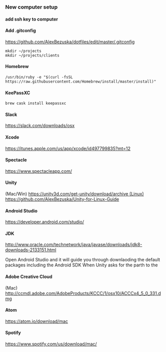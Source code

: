 ### New computer setup

####  add ssh key to computer

####  Add .gitconfig
https://github.com/AlexBezuska/dotfiles/edit/master/.gitconfig
```
mkdir ~/projects
mkdir ~/projects/clients
```

#### Homebrew
`/usr/bin/ruby -e "$(curl -fsSL https://raw.githubusercontent.com/Homebrew/install/master/install)"`

#### KeePassXC
`brew cask install keepassxc`


#### Slack
https://slack.com/downloads/osx

#### Xcode
https://itunes.apple.com/us/app/xcode/id497799835?mt=12


#### Spectacle
https://www.spectacleapp.com/

#### Unity
(Mac/Win) https://unity3d.com/get-unity/download/archive (Linux) https://github.com/AlexBezuska/Unity-for-Linux-Guide

#### Android Studio
https://developer.android.com/studio/

#### JDK
http://www.oracle.com/technetwork/java/javase/downloads/jdk8-downloads-2133151.html

Open Android Studio and it will guide you through downlaoding the default packages including the Android SDK
When Unity asks for the parth to the


#### Adobe Creative Cloud
(Mac) http://ccmdl.adobe.com/AdobeProducts/KCCC/1/osx10/ACCCx4_5_0_331.dmg


#### Atom
https://atom.io/download/mac


#### Spotify
https://www.spotify.com/us/download/mac/
